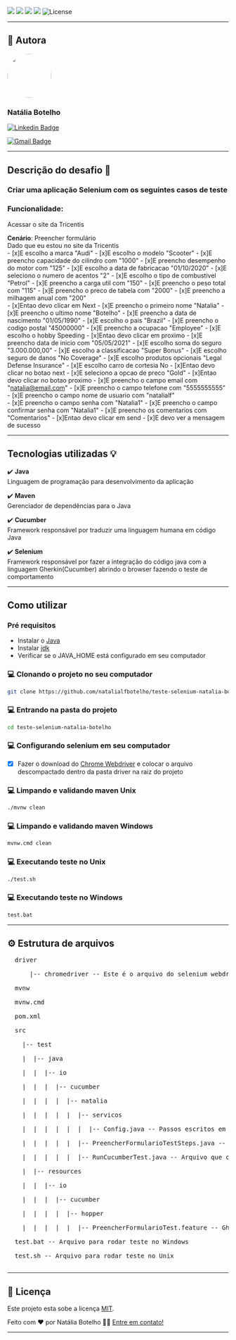 ![](https://img.shields.io/badge/java-v.1.8-blue.svg)
![](https://img.shields.io/badge/cucumber-v.0.0.1-yellow.svg)
![](https://img.shields.io/badge/selenium-v.3.141.59-green.svg)
![](https://img.shields.io/badge/maven-v.3.3-orange.svg)
<img  alt="License"  src="https://img.shields.io/badge/license-MIT-brightgreen">

---

## 🦸 Autora

  

<img  style="border-radius: 50%;"  src="https://media-exp1.licdn.com/dms/image/C5603AQF2_UZ_xdqpew/profile-displayphoto-shrink_400_400/0?e=1605744000&v=beta&t=zA7RSdENmfwX1-NIuuw98EsoeMVfnPv8rpC86RDYVZU"  width="100px;"  alt=""/>


<h3><b>Natália Botelho</b></h3>


  

 [![Linkedin Badge](https://img.shields.io/badge/-Natália-blue?style=flat-square&logo=Linkedin&logoColor=white&link=https://www.linkedin.com/in/natalialfbotelho/)](https://www.linkedin.com/in/natalialfbotelho/)

[![Gmail Badge](https://img.shields.io/badge/-engnataliabotelho@gmail.com-c14438?style=flat-square&logo=Gmail&logoColor=white&link=mailto:engnataliabotelho@gmail.com)](mailto:engnataliabotelho@gmail.com)

---

## Descrição do desafio 🚀
### Criar uma aplicação Selenium com os seguintes casos de teste
### Funcionalidade:
Acessar o site da Tricentis

<b>Cenário</b>: Preencher formulário<br>
Dado que eu estou no site da Tricentis              	             
              - [x]E escolho a marca "Audi"
              - [x]E escolho o modelo "Scooter"
              - [x]E preencho capacidade do cilindro com "1000"
              - [x]E preencho desempenho do motor com "125"
              - [x]E escolho a data de fabricacao "01/10/2020"
              - [x]E seleciono o numero de acentos "2"
              - [x]E escolho o tipo de combustivel "Petrol"
              - [x]E preencho a carga util com "150"
              - [x]E preencho o peso total com "115"
							- [x]E preencho o preco de tabela com "2000"
							- [x]E preencho a milhagem anual com "200"               
              - [x]Entao devo clicar em Next
             	- [x]E preencho o primeiro nome "Natalia"
             	- [x]E preencho o ultimo nome "Botelho"
             	- [x]E preencho a data de nascimento "01/05/1990"
             	- [x]E escolho o pais "Brazil"
             	- [x]E preencho o codigo postal "45000000"
             	- [x]E preencho a ocupacao "Employee"
             	- [x]E escolho o hobby Speeding
              - [x]Entao devo clicar em proximo
             	- [x]E preencho data de inicio com "05/05/2021"
             	- [x]E escolho soma do seguro "3.000.000,00"
             	- [x]E escolho a classificacao "Super Bonus"
             	- [x]E escolho seguro de danos "No Coverage"
             	- [x]E escolho produtos opcionais "Legal Defense Insurance"
             	- [x]E escolho carro de cortesia No
              - [x]Entao devo clicar no botao next
             	- [x]E seleciono a opcao de preco "Gold"
              - [x]Entao devo clicar no botao proximo
             	- [x]E preencho o campo email com "natalia@email.com"
             	- [x]E preencho o campo telefone com "5555555555"
             	- [x]E preencho o campo nome de usuario com "natalialf"       
             	- [x]E preencho o campo senha com "Natalia1"
             	- [x]E preencho o campo confirmar senha com "Natalia1"
             	- [x]E preencho os comentarios com "Comentarios"
              - [x]Entao devo clicar em send
             	- [x]E devo ver a mensagem de sucesso

---

## Tecnologias utilizadas 💡

:heavy_check_mark: <b>Java</b><br>
Linguagem de programação para desenvolvimento da aplicação<br>

:heavy_check_mark: <b>Maven</b><br>
Gerenciador de dependências para o Java<br>

:heavy_check_mark: <b>Cucumber</b><br>
Framework responsável por traduzir uma linguagem humana em código Java<br>

:heavy_check_mark: <b>Selenium</b><br>
Framework responsável por fazer a integração do código java com a linguagem Gherkin(Cucumber) abrindo o browser fazendo o teste de comportamento<br>

---

## Como utilizar

### Pré requisitos

- Instalar o [Java](https://www.java.com/pt-BR/download/ie_manual.jsp?locale=pt_BR)
- Instalar [jdk](https://www.oracle.com/br/java/technologies/javase/javase-jdk8-downloads.html)
- Verificar se o JAVA_HOME está configurado em seu computador

### 💻 Clonando o projeto no seu computador 
 
 ```bash
git clone https://github.com/natalialfbotelho/teste-selenium-natalia-botelho
 ```
 
### 💻 Entrando na pasta do projeto
 
 ```bash
cd teste-selenium-natalia-botelho
 ```

### 💻 Configurando selenium em seu computador
 
-[x] Fazer o download do [Chrome Webdriver](https://chromedriver.chromium.org/downloads) e colocar o arquivo descompactado dentro da pasta driver na raiz do projeto

### 💻 Limpando e validando maven Unix

 ```bash
./mvnw clean
 ```
 
### 💻 Limpando e validando maven Windows

 ```bash
mvnw.cmd clean
 ```

### 💻 Executando teste no Unix

 ```bash
./test.sh
 ```

### 💻 Executando teste no Windows

 ```bash
test.bat
 ```
 
 --------------------------------------------------------------------
 
 ## ⚙️ Estrutura de arquivos
<pre>
  driver <br>
      |-- chromedriver -- Este é o arquivo do selenium webdriver, substitua este arquivo com a versão da sua máquina<br>
  mvnw<br>
  mvnw.cmd<br>
  pom.xml<br>
  src<br>
    |-- test<br>
    |  |-- java<br>
    |  |  |-- io<br>
    |  |  |  |-- cucumber<br>
    |  |  |  |  |-- natalia<br>    
    |  |  |  |  |  |-- servicos<br>
    |  |  |  |  |  |  |-- Config.java -- Passos escritos em java encapsulados para uso comum<br>
    |  |  |  |  |  |-- PreencherFormularioTestSteps.java -- Passos escritos em java com selenium abrindo o browser e testando a aplicação<br>
    |  |  |  |  |  |-- RunCucumberTest.java -- Arquivo que configura a inicialização do Java test <br>
    |  |-- resources<br>
    |  |  |-- io<br>
    |  |  |  |-- cucumber<br>
    |  |  |  |  |-- hopper<br>    
    |  |  |  |  |  |-- PreencherFormularioTest.feature -- Gherkin com os cenários de teste de acordo com o meu cliente<br>
  test.bat -- Arquivo para rodar teste no Windows<br>
  test.sh -- Arquivo para rodar teste no Unix<br>
</pre>


---
  

## 📝 Licença
  

Este projeto esta sobe a licença [MIT](./LICENSE).
  

Feito com ❤️ por Natália Botelho 👋🏽 [Entre em contato!](https://www.linkedin.com/in/natalialfbotelho/)

  

---
